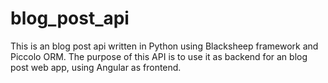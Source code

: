# blog_post_api
This is an blog post api written in Python using Blacksheep framework and Piccolo ORM.  The purpose of this API is to use it as backend for an blog post web app, using Angular as frontend.
